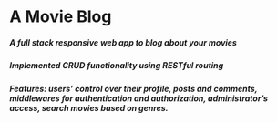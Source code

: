 # A Movie Blog
<h5>A full stack responsive web app to blog about your movies</h5>
<h5>Implemented CRUD functionality using RESTful routing</h5>
<h5>Features: users’ control over their profile, posts and comments,
middlewares for authentication and authorization,
administrator’s access, search movies based on genres.</h5>
